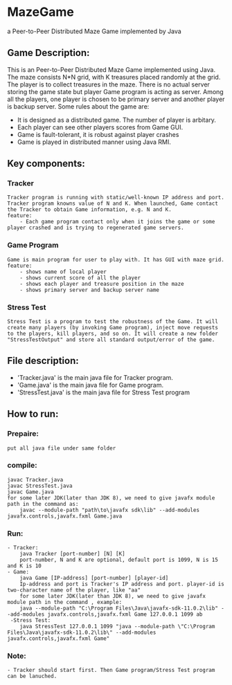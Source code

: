 # MazeGame
a Peer-to-Peer Distributed Maze Game implemented by Java

## Game Description:
This is an Peer-to-Peer Distributed Maze Game implemented using Java. The maze consists N*N grid, with K treasures placed randomly at the grid. The player is to collect treasures in the maze. There is no actual server storing the game state but player Game program is acting as server. Among all the players, one player is chosen to be primary server and another player is backup server.
Some rules about the game are:
- It is designed as a distributed game. The number of player is arbitary.
- Each player can see other players scores from Game GUI.
- Game is fault-tolerant, it is robust against player crashes
- Game is played in distributed manner using Java RMI.

## Key components:
### Tracker
	Tracker program is running with static/well-known IP address and port. Tracker program knowns value of N and K. When launched, Game contact the Tracker to obtain Game information, e.g. N and K.
	feature:
		- Each game program contact only when it joins the game or some player crashed and is trying to regenerated game servers.
		
### Game Program
	Game is main program for user to play with. It has GUI with maze grid.
	feature:
		- shows name of local player
		- shows current score of all the player
		- shows each player and treasure position in the maze
		- shows primary server and backup server name

### Stress Test
	Stress Test is a program to test the robustness of the Game. It will create many players (by invoking Game program), inject move requests to the players, kill players, and so on. It will create a new folder "StressTestOutput" and store all standard output/error of the game.
	

## File description:
- 'Tracker.java' is the main java file for Tracker program.
- 'Game.java' is the main java file for Game program.
- 'StressTest.java' is the main java file for Stress Test program


## How to run:
### Prepaire:
	put all java file under same folder

### compile:
	javac Tracker.java
	javac StressTest.java
	javac Game.java
	for some later JDK(later than JDK 8), we need to give javafx module path in the command as:
		javac --module-path "path\to\javafx sdk\lib" --add-modules javafx.controls,javafx.fxml Game.java
	
### Run:
	- Tracker:
		java Tracker [port-number] [N] [K]
		port-number, N and K are optional, default port is 1099, N is 15 and K is 10
	- Game:
		java Game [IP-address] [port-number] [player-id]
		Ip-address and port is Tracker's IP address and port. player-id is two-character name of the player, like "aa"
		for some later JDK(later than JDK 8), we need to give javafx module path in the command , example:
		java --module-path "C:\Program Files\Java\javafx-sdk-11.0.2\lib" --add-modules javafx.controls,javafx.fxml Game 127.0.0.1 1099 ab
	 -Stress Test:
		java StressTest 127.0.0.1 1099 "java --module-path \"C:\Program Files\Java\javafx-sdk-11.0.2\lib\" --add-modules javafx.controls,javafx.fxml Game"
	
### Note: 
	- Tracker should start first. Then Game program/Stress Test program can be lanuched.
